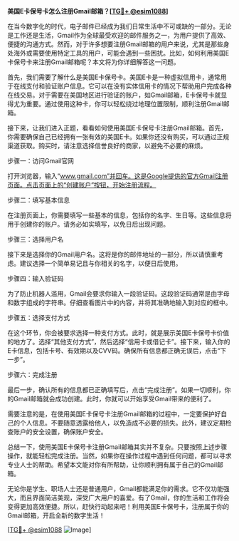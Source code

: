 **美国E卡保号卡怎么注册Gmail邮箱？[[TG💪+ @esim1088](https://t.me/s/esim1088)]**

在当今数字化的时代，电子邮件已经成为我们日常生活中不可或缺的一部分。无论是工作还是生活，Gmail作为全球最受欢迎的邮件服务之一，为用户提供了高效、便捷的沟通方式。然而，对于许多想要注册Gmail邮箱的用户来说，尤其是那些身处海外或需要使用特定工具的用户，可能会遇到一些困扰。比如，如何利用美国E卡保号卡来注册Gmail邮箱呢？本文将为你详细解答这一问题。

首先，我们需要了解什么是美国E卡保号卡。美国E卡是一种虚拟信用卡，通常用于在线支付和验证账户信息。它可以在没有实体信用卡的情况下帮助用户完成各种在线交易。对于需要在美国地区进行验证的账户，如Gmail邮箱，E卡保号卡就显得尤为重要。通过使用这种卡，你可以轻松绕过地理位置限制，顺利注册Gmail邮箱。

接下来，让我们进入正题，看看如何使用美国E卡保号卡注册Gmail邮箱。首先，你需要确保自己已经拥有一张有效的美国E卡。如果你还没有购买，可以通过正规渠道获取。购买时，请注意选择信誉良好的商家，以避免不必要的麻烦。

步骤一：访问Gmail官网

打开浏览器，输入“www.gmail.com”并回车。这是Google提供的官方Gmail注册页面。点击页面上的“创建账户”按钮，开始注册流程。

步骤二：填写基本信息

在注册页面上，你需要填写一些基本的信息，包括你的名字、生日等。这些信息将用于创建你的账户。请务必如实填写，以免日后出现问题。

步骤三：选择用户名

接下来是选择你的Gmail用户名。这将是你的邮件地址的一部分，所以请慎重考虑。建议选择一个简单易记且与你相关的名字，以便日后使用。

步骤四：输入验证码

为了防止机器人滥用，Gmail会要求你输入一段验证码。这段验证码通常是由字母和数字组成的字符串。仔细查看图片中的内容，并将其准确地输入到对应的框中。

步骤五：选择支付方式

在这个环节，你会被要求选择一种支付方式。此时，就是展示美国E卡保号卡价值的地方了。选择“其他支付方式”，然后选择“信用卡或借记卡”。接下来，输入你的E卡信息，包括卡号、有效期以及CVV码。确保所有信息都正确无误后，点击“下一步”。

步骤六：完成注册

最后一步，确认所有的信息都已正确填写后，点击“完成注册”。如果一切顺利，你的Gmail邮箱就会成功创建。此时，你就可以开始享受Gmail带来的便利了。

需要注意的是，在使用美国E卡保号卡注册Gmail邮箱的过程中，一定要保护好自己的个人信息。不要随意透露给他人，以免造成不必要的损失。此外，建议定期检查账户的安全设置，确保账户安全。

总结一下，使用美国E卡保号卡注册Gmail邮箱其实并不复杂。只要按照上述步骤操作，就能轻松完成注册。当然，如果你在操作过程中遇到任何问题，都可以寻求专业人士的帮助。希望本文能对你有所帮助，让你顺利拥有属于自己的Gmail邮箱。

无论你是学生、职场人士还是普通用户，Gmail都能满足你的需求。它不仅功能强大，而且界面简洁美观，深受广大用户的喜爱。有了Gmail，你的生活和工作将会变得更加高效便捷。所以，赶快行动起来吧！利用美国E卡保号卡，注册属于你的Gmail邮箱，开启全新的数字生活！

[[TG💪+ @esim1088](https://t.me/s/esim1088) ![Image](https://i.postimg.cc/4NQfJmqS/Snipaste-2025-05-13-00-14-12.png)]
